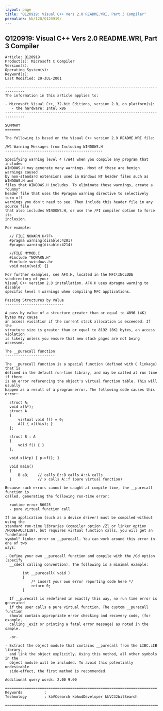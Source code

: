 ```yaml
---
layout: page
title: "Q120919: Visual C++ Vers 2.0 README.WRI, Part 3 Compiler"
permalink: kb/120/Q120919/
---
```


## Q120919: Visual C++ Vers 2.0 README.WRI, Part 3 Compiler

	Article: Q120919
	Product(s): Microsoft C Compiler
	Version(s): 
	Operating System(s): 
	Keyword(s): 
	Last Modified: 29-JUL-2001
	
	-------------------------------------------------------------------------------
	The information in this article applies to:
	
	- Microsoft Visual C++, 32-bit Editions, version 2.0, on platform(s):
	   - the hardware: Intel x86 
	-------------------------------------------------------------------------------
	
	SUMMARY
	=======
	
	The following is based on the Visual C++ version 2.0 README.WRI file:
	
	/W4 Warning Messages from Including WINDOWS.H
	---------------------------------------------
	
	Specifying warning level 4 (/W4) when you compile any program that includes
	WINDOWS.H may generate many warnings. Most of these are benign warnings caused
	by non-standard extensions used in Windows NT header files such as WINDOWS.H and
	files that WINDOWS.H includes. To eliminate these warnings, create a "dummy"
	header file that uses the #pragma warning directive to selectively turn off
	warnings you don't need to see. Then include this header file in any source file
	that also includes WINDOWS.H, or use the /FI compiler option to force its
	inclusion.
	
	For example:
	
	  // FILE NOWARN.H<7F>
	  #pragma warning(disable:4201)
	  #pragma warning(disable:4214)
	
	  //FILE MYMOD.C
	  #include "NOWARN.H"
	  #include <windows.h>
	  void main(void) {}
	
	For further examples, see AFX.H, located in the MFC\INCLUDE subdirectory of your
	Visual C++ version 2.0 installation. AFX.H uses #pragma warning to disable
	specific level 4 warnings when compiling MFC applications.
	
	Passing Structures by Value
	---------------------------
	
	A pass by value of a structure greater than or equal to 4096 (4K) bytes may cause
	an access violation if the current stack allocation is exceeded. If the
	structure size is greater than or equal to 8192 (8K) bytes, an access violation
	is likely unless you ensure that new stack pages are not being accessed.
	
	The __purecall function
	-----------------------
	
	The __purecall function is a special function (defined with C linkage) that is
	defined in the default run-time library, and may be called at run time if there
	is an error referencing the object's virtual function table. This will usually
	happen as a result of a program error. The following code causes this error:
	
	  struct A;
	  void x(A*);
	  struct A
	  {
	      virtual void f() = 0;
	      A() { x(this); }
	  };
	
	  struct B : A
	  {
	      void f() { }
	  };
	
	  void x(A*p) { p->f(); }
	
	  void main()
	  {
	      B aB;    // calls B::B calls A::A calls
	  }            // x calls A::f (pure virtual function)
	
	Because such errors cannot be caught at compile time, the __purecall function is
	called, generating the following run-time error:
	
	  runtime error R6025
	  - pure virtual function call
	
	If an application (such as a device driver) must be compiled without using the
	standard run-time libraries (compiler option /Zl or linker option
	/NODEFAULTLIB), but requires virtual function calls, you will get an "undefined
	symbol" linker error on __purecall. You can work around this error in one of two
	ways:
	
	- Define your own __purecall function and compile with the /Gd option (specify
	  __cdecl calling convention). The following is a minimal example:
	
	        int __purecall( void )
	        {
	            /* insert your own error reporting code here */ 
	            return 0;
	        }
	
	  If __purecall is redefined in exactly this way, no run time error is generated
	  if the user calls a pure virtual function. The custom __purecall function
	  should contain appropriate error checking and recovery code, (for example,
	  calling _exit or printing a fatal error message) as noted in the sample.
	
	  -or-
	
	- Extract the object module that contains __purecall from the LIBC.LIB library,
	  and link the object explicitly. Using this method, all other symbols in the
	  object module will be included. To avoid this potentially undesirable
	  side-effect, the first method is recommended.
	
	Additional query words: 2.00 9.00
	
	======================================================================
	Keywords          :  
	Technology        : kbVCsearch kbAudDeveloper kbVC32bitSearch
	
	=============================================================================
	
